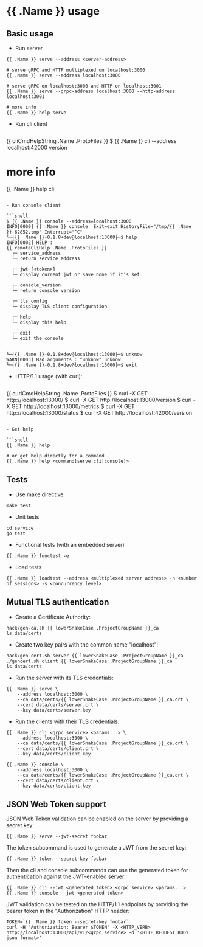 # {{ .Name }} usage

## Basic usage

- Run server

```shell
{{ .Name }} serve --address <server-address>

# serve gRPC and HTTP multiplexed on localhost:3000
{{ .Name }} serve --address localhost:3000

# serve gRPC on localhost:3000 and HTTP on localhost:3001
{{ .Name }} serve --grpc-address localhost:3000 --http-address localhost:3001

# more info
{{ .Name }} help serve
```

- Run cli client

  ```shell
{{ cliCmdHelpString .Name .ProtoFiles }}
  $ {{ .Name }} cli --address localhost:42000 version

  # more info
  {{ .Name }} help cli
  ```

- Run console client

```shell
$ {{ .Name }} console --address=localhost:3000
INFO[0000] {{ .Name }} console  Exit=exit HistoryFile="/tmp/{{ .Name }}-62852.tmp" Interrupt="^C"
└─┤{{ .Name }}-0.1.8+dev@localhost:13000├─$ help
INFO[0002] HELP :
{{ remoteCliHelp .Name .ProtoFiles }}
	┌─ service_address
	└─ return service address

	┌─ jwt [<token>]
	└─ display current jwt or save none if it's set

	┌─ console_version
	└─ return console version

	┌─ tls_config
	└─ display TLS client configuration

	┌─ help
	└─ display this help

	┌─ exit
	└─ exit the console


└─┤{{ .Name }}-0.1.8+dev@localhost:13000├─$ unknow
WARN[0003] Bad arguments : "unknow" unknow
└─┤{{ .Name }}-0.1.8+dev@localhost:13000├─$ exit
```

- HTTP/1.1 usage (with curl):

  ```shell
{{ curlCmdHelpString .Name .ProtoFiles }}
  $ curl -X GET    http://localhost:13000/
  $ curl -X GET    http://localhost:13000/version
  $ curl -X GET    http://localhost:13000/metrics
  $ curl -X GET    http://localhost:13000/status
  $ curl -X GET    http://localhost:42000/version
  ```

- Get help

```shell
{{ .Name }} help

# or get help directly for a command
{{ .Name }} help <command[serve|cli|console]>
```

## Tests

- Use make directive

```shell
make test
```

- Unit tests

```shell
cd service
go test
```

- Functional tests (with an embedded server)

```shell
{{ .Name }} functest -e
```

- Load tests

```shell
{{ .Name }} loadtest --address <multiplexed server address> -n <number of sessions> -s <concurrency level>
```

## Mutual TLS authentication

- Create a Certificate Authority:

```shell
hack/gen-ca.sh {{ lowerSnakeCase .ProjectGroupName }}_ca
ls data/certs
```

- Create two key pairs with the common name "localhost":

```shell
hack/gen-cert.sh server {{ lowerSnakeCase .ProjectGroupName }}_ca
./gencert.sh client {{ lowerSnakeCase .ProjectGroupName }}_ca
ls data/certs
```

- Run the server with its TLS credentials:

```shell
{{ .Name }} serve \
    --address localhost:3000 \
    --ca data/certs/{{ lowerSnakeCase .ProjectGroupName }}_ca.crt \
    --cert data/certs/server.crt \
    --key data/certs/server.key
```

- Run the clients with their TLS credentials:

```shell
{{ .Name }} cli <grpc_service> <params...> \
    --address localhost:3000 \
    --ca data/certs/{{ lowerSnakeCase .ProjectGroupName }}_ca.crt \
    --cert data/certs/client.crt \
    --key data/certs/client.key

{{ .Name }} console \
    --address localhost:3000 \
    --ca data/certs/{{ lowerSnakeCase .ProjectGroupName }}_ca.crt \
    --cert data/certs/client.crt \
    --key data/certs/client.key
```

## JSON Web Token support

JSON Web Token validation can be enabled on the server by providing a secret key:

```shell
{{ .Name }} serve --jwt-secret foobar
```

The token subcommand is used to generate a JWT from the secret key:

```shell
{{ .Name }} token --secret-key foobar
```

Then the cli and console subcommands can use the generated token for authentication against the JWT-enabled server:

```shell
{{ .Name }} cli --jwt <generated token> <grpc_service> <params...>
{{ .Name }} console --jwt <generated token>
```

JWT validation can be tested on the HTTP/1.1 endpoints by providing the bearer token in the "Authorization" HTTP header:

```shell
TOKEN=`{{ .Name }} token --secret-key foobar`
curl -H "Authorization: Bearer $TOKEN" -X <HTTP_VERB> http://localhost:13000/api/v1/<grpc_service> -d '<HTTP_REQUEST_BODY json format>'
```


